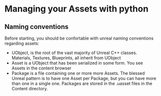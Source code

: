 Managing your Assets with python
=

Naming conventions
-

Before starting, you should be confortable with unreal naming conventions regarding assets:

* UObject, is the root of the vast majority of Unreal C++ classes. Materials, Textures, Blueprints, all inherit from UObject
* Asset is a UObject that has been serialized in some form. You see Assets in the content browser
* Package is a file containing one or more more Assets. The blessed Unreal pattern is to have one Asset per Package, but you can have more than one in a single one. Packages are stored in the .uasset files in the Content directory.
